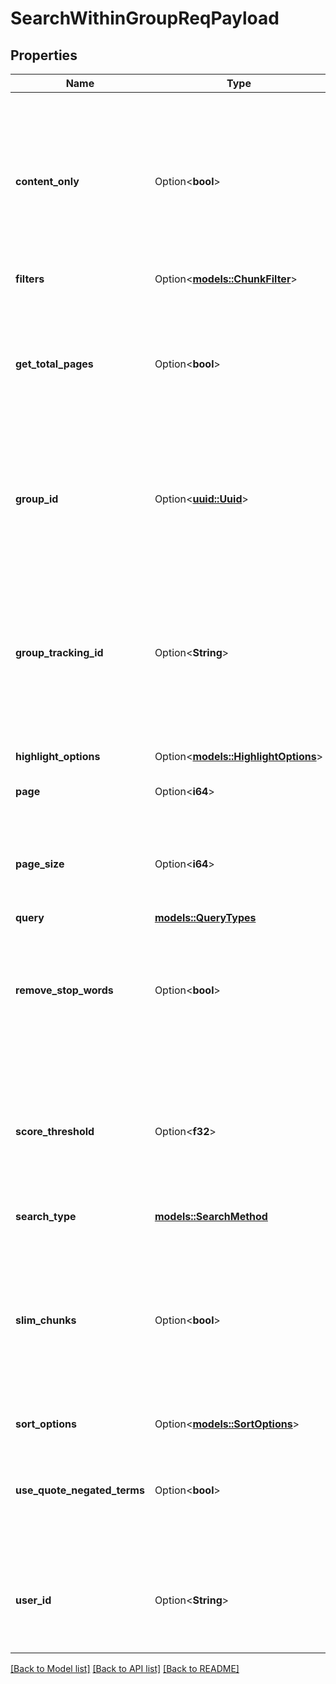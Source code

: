 # SearchWithinGroupReqPayload

## Properties

Name | Type | Description | Notes
------------ | ------------- | ------------- | -------------
**content_only** | Option<**bool**> | Set content_only to true to only returning the chunk_html of the chunks. This is useful for when you want to reduce amount of data over the wire for latency improvement (typically 10-50ms). Default is false. | [optional]
**filters** | Option<[**models::ChunkFilter**](ChunkFilter.md)> |  | [optional]
**get_total_pages** | Option<**bool**> | Get total page count for the query accounting for the applied filters. Defaults to false, but can be set to true when the latency penalty is acceptable (typically 50-200ms). | [optional]
**group_id** | Option<[**uuid::Uuid**](uuid::Uuid.md)> | Group specifies the group to search within. Results will only consist of chunks which are bookmarks within the specified group. | [optional]
**group_tracking_id** | Option<**String**> | Group_tracking_id specifies the group to search within by tracking id. Results will only consist of chunks which are bookmarks within the specified group. If both group_id and group_tracking_id are provided, group_id will be used. | [optional]
**highlight_options** | Option<[**models::HighlightOptions**](HighlightOptions.md)> |  | [optional]
**page** | Option<**i64**> | The page of chunks to fetch. Page is 1-indexed. | [optional]
**page_size** | Option<**i64**> | The page size is the number of chunks to fetch. This can be used to fetch more than 10 chunks at a time. | [optional]
**query** | [**models::QueryTypes**](QueryTypes.md) |  | 
**remove_stop_words** | Option<**bool**> | If true, stop words (specified in server/src/stop-words.txt in the git repo) will be removed. Queries that are entirely stop words will be preserved. | [optional]
**score_threshold** | Option<**f32**> | Set score_threshold to a float to filter out chunks with a score below the threshold. This threshold applies before weight and bias modifications. If not specified, this defaults to 0.0. | [optional]
**search_type** | [**models::SearchMethod**](SearchMethod.md) |  | 
**slim_chunks** | Option<**bool**> | Set slim_chunks to true to avoid returning the content and chunk_html of the chunks. This is useful for when you want to reduce amount of data over the wire for latency improvement (typicall 10-50ms). Default is false. | [optional]
**sort_options** | Option<[**models::SortOptions**](SortOptions.md)> |  | [optional]
**use_quote_negated_terms** | Option<**bool**> | If true, quoted and - prefixed words will be parsed from the queries and used as required and negated words respectively. Default is false. | [optional]
**user_id** | Option<**String**> | The user_id is the id of the user who is making the request. This is used to track user interactions with the search results. | [optional]

[[Back to Model list]](../README.md#documentation-for-models) [[Back to API list]](../README.md#documentation-for-api-endpoints) [[Back to README]](../README.md)


